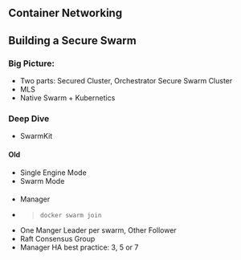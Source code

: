 ## Container Networking
## Building a Secure Swarm
### Big Picture:
- Two parts: Secured Cluster, Orchestrator
Secure Swarm Cluster
- MLS
- Native Swarm + Kubernetics
### Deep Dive
- SwarmKit
#### Old
- Single Engine Mode
- Swarm Mode
#### 
- Manager 
 - >`docker swarm join`
- One Manger Leader per swarm, Other Follower
- Raft Consensus Group
- Manager HA best practice: 3, 5 or 7
